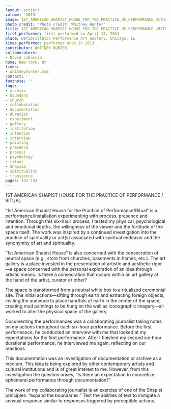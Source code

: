 ```yaml
---
layout: project
volume: '2013'
image: 1ST_AMERICAN_SHAPIST_HOUSE_FOR_THE_PRACTICE_OF_PERFORMANCE_RITUAL.jpg
photo_credit: 'Photo credit: Whitney Hunter'
title: 1ST AMERICAN SHAPIST HOUSE FOR THE PRACTICE OF PERFORMANCE /RITUAL
first_performed: first performed on April 13, 2013
place: Defibrillator Performance Art Gallery, Chicago, IL
times_performed: performed once in 2013
contributor: WHITNEY HUNTER
collaborators:
- David LaGaccia
home: New York, NY
links:
- whitneyhunter.com
contact: ''
footnote: ''
tags:
- archive
- boundary
- church
- collaboration
- documentation
- duration
- experiment
- gallery
- institution
- intention
- interview
- painting
- presence
- process
- psychology
- ritual
- Shapism
- spirituality
- transience
pages: 142-143
---
```


1ST AMERICAN SHAPIST HOUSE FOR THE PRACTICE OF PERFORMANCE / RITUAL

“1st American Shapist House for the Practice of Performance/Ritual” is a performance/installation experimenting with process, presence and intention. Through this six-hour process, I tested my physical, psychological and emotional depths, the willingness of the viewer and the fortitude of the space itself. The work was inspired by a continued investigation into the practice of spirituality or act(s) associated with spiritual endeavor and the synonymity of art and spirituality.

“1st American Shapist House” is also concerned with the consecration of neutral space (e.g., store front churches, basements in homes, etc.). The art gallery is a place invested in the presentation of artistic and aesthetic rigor—a space concerned with the personal exploration of an idea through artistic means. Is there a consecration that occurs within an art gallery at the hand of the artist, curator or other?

The space is transformed from a neutral white box to a ritualized ceremonial site. The initial actions—sifting through earth and extracting foreign objects, inviting the audience to place handfuls of earth in the center of the space, creating mud paintings to be hung on the wall as iconographic imagery—all worked to alter the physical space of the gallery.

Documenting the performances was a collaborating journalist taking notes on my actions throughout each six-hour performance. Before the first performance, he conducted an interview with me that looked at my expectations for the first performance. After I finished my second six-hour durational performance, he interviewed me again, reflecting on our reactions.

This documentation was an investigation of documentation or archive as a medium. This idea is being explored by other contemporary artists and cultural institutions and is of great interest to me. However, from this investigation the question arises, “Is there an expectation to concretize ephemeral performance through documentation?”

The work of my collaborating journalist is an exercise of one of the Shapist principles: “expand the boundaries.” Test the abilities of text to instigate a sensual response similar to responses triggered by perceptible actions.
